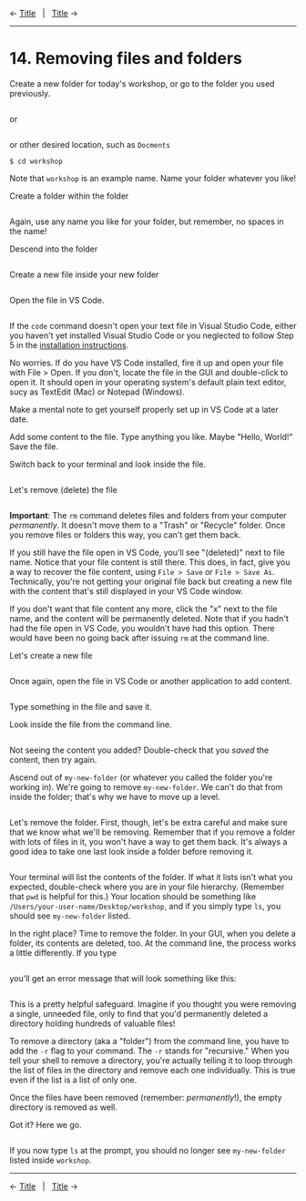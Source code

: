 ← [Title](file.md)&nbsp;&nbsp;&nbsp;|&nbsp;&nbsp;&nbsp;[Title](file.md) →

---
# 14. Removing files and folders

Create a new folder for today's workshop, or go to the folder you used previously.

```$ cd path/to/folder
```
or

```$ cd Desktop
```
or other desired location, such as `Docments`

```$ mkdir workshop
$ cd workshop
```
Note that `workshop` is an example name. Name your folder whatever you like!

Create a folder within the folder

```$ mkdir my-new-folder
```
Again, use any name you like for your folder, but remember, no spaces in the name!

Descend into the folder

```$ cd my-new-folder
```
Create a new file inside your new folder

```$ touch my-awesome-file.txt
```
Open the file in VS Code.

```$ code my-awesome-file.txt
```
If the `code` command doesn't open your text file in Visual Studio Code, either you haven't yet installed Visual Studio Code or you neglected to follow Step 5 in the <a href="https://github.com/DHRI-Curriculum/install/blob/v2.0/guides/visual-studio-code.md" target="_blank">installation instructions</a>.

No worries. If do you have VS Code installed, fire it up and open your file with File > Open. If you don't, locate the file in the GUI and double-click to open it. It should open in your operating system's default plain text editor, sucy as TextEdit (Mac) or Notepad (Windows).

Make a mental note to get yourself properly set up in VS Code at a later date. 

Add some content to the file. Type anything you like. Maybe "Hello, World!" Save the file.

Switch back to your terminal and look inside the file.

```$ cat my-awesome-file.txt
```
Let's remove (delete) the file

```$ rm my-awesome-file.txt
```
**Important**: The `rm` command deletes files and folders from your computer *permanently*. It doesn't move them to a "Trash" or "Recycle" folder. Once you remove files or folders this way, you can't get them back. 

If you still have the file open in VS Code, you'll see "(deleted)" next to file name. Notice that your file content is still there. This does, in fact, give you a way to recover the file content, using `File > Save` or `File > Save As`. Technically, you're not getting your original file back but creating a new file with the content that's still displayed in your VS Code window. 

If you don't want that file content any more, click the "x" next to the file name, and the content will be permanently deleted. Note that if you hadn't had the file open in VS Code, you wouldn't have had this option. There would have been no going back after issuing `rm` at the command line.

Let's create a new file

```$ touch my-terrific-file.txt
```
Once again, open the file in VS Code or another application to add content.

```$ code my-terrific-file.txt
```
Type something in the file and save it.

Look inside the file from the command line.

```$ cat my-terrific-file.txt
```
Not seeing the content you added? Double-check that you *saved* the content, then try again.

Ascend out of `my-new-folder` (or whatever you called the folder you're working in). We're going to remove `my-new-folder`. We can't do that from inside the folder; that's why we have to move up a level.

```$ cd .. 
```

Let's remove the folder. First, though, let's be extra careful and make sure that we know what we'll be removing. Remember that if you remove a folder with lots of files in it, you won't have a way to get them back. It's always a good idea to take one last look inside a folder before removing it.

```$ ls my-new-folder
```
Your terminal will list the contents of the folder. If what it lists isn't what you expected, double-check where you are in your file hierarchy. (Remember that `pwd` is helpful for this.) Your location should be something like `/Users/your-user-name/Desktop/workshop`, and if you simply type `ls`, you should see `my-new-folder` listed. 

In the right place? Time to remove the folder. In your GUI, when you delete a folder, its contents are deleted, too. At the command line, the process works a little differently. If you type

```$ rm my-new-folder
```
you'll get an error message that will look something like this:

```rm: vim-test: is a directory
```
This is a pretty helpful safeguard. Imagine if you thought you were removing a single, unneeded file, only to find that you'd permanently deleted a directory holding hundreds of valuable files!

To remove a directory (aka a "folder") from the command line, you have to add the `-r` flag to your command. The `-r` stands for "recursive." When you tell your shell to remove a directory, you're actually telling it to loop through the list of files in the directory and remove each one individually. This is true even if the list is a list of only one.

Once the files have been removed (remember: *permanently*!), the empty directory  is removed as well.

Got it? Here we go.

```$ rm -r my-new-folder
```

If you now type `ls` at the prompt, you should no longer see `my-new-folder` listed inside `workshop`.

---

← [Title](file.md)&nbsp;&nbsp;&nbsp;|&nbsp;&nbsp;&nbsp;[Title](file.md) →

